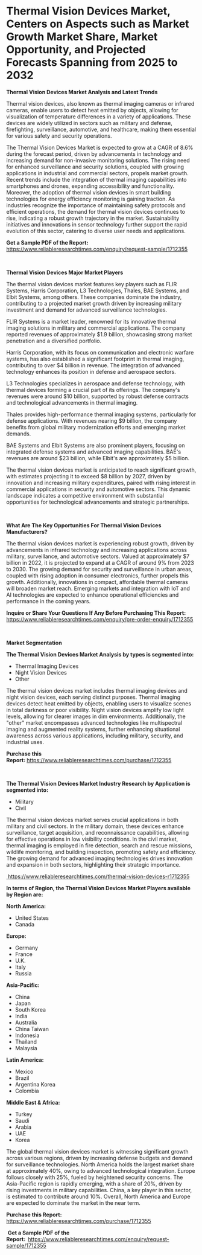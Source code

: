 <p><h1>Thermal Vision Devices Market, Centers on Aspects such as Market Growth Market Share, Market Opportunity, and Projected Forecasts Spanning from 2025 to 2032</h1></p><p><strong>Thermal Vision Devices Market Analysis and Latest Trends</strong></p>
<p><p>Thermal vision devices, also known as thermal imaging cameras or infrared cameras, enable users to detect heat emitted by objects, allowing for visualization of temperature differences in a variety of applications. These devices are widely utilized in sectors such as military and defense, firefighting, surveillance, automotive, and healthcare, making them essential for various safety and security operations.</p><p>The Thermal Vision Devices Market is expected to grow at a CAGR of 8.6% during the forecast period, driven by advancements in technology and increasing demand for non-invasive monitoring solutions. The rising need for enhanced surveillance and security solutions, coupled with growing applications in industrial and commercial sectors, propels market growth. Recent trends include the integration of thermal imaging capabilities into smartphones and drones, expanding accessibility and functionality. Moreover, the adoption of thermal vision devices in smart building technologies for energy efficiency monitoring is gaining traction. As industries recognize the importance of maintaining safety protocols and efficient operations, the demand for thermal vision devices continues to rise, indicating a robust growth trajectory in the market. Sustainability initiatives and innovations in sensor technology further support the rapid evolution of this sector, catering to diverse user needs and applications.</p></p>
<p><strong>Get a Sample PDF of the Report:&nbsp;</strong> <a href="https://www.reliableresearchtimes.com/enquiry/request-sample/1712355?utm_campaign=2203&utm_medium=2&utm_source=Github&utm_content=ia&utm_term=15042025&utm_id=thermal-vision-devices">https://www.reliableresearchtimes.com/enquiry/request-sample/1712355</a></p>
<p>&nbsp;</p>
<p><strong>Thermal Vision Devices Major Market Players</strong></p>
<p><p>The thermal vision devices market features key players such as FLIR Systems, Harris Corporation, L3 Technologies, Thales, BAE Systems, and Elbit Systems, among others. These companies dominate the industry, contributing to a projected market growth driven by increasing military investment and demand for advanced surveillance technologies. </p><p>FLIR Systems is a market leader, renowned for its innovative thermal imaging solutions in military and commercial applications. The company reported revenues of approximately $1.9 billion, showcasing strong market penetration and a diversified portfolio. </p><p>Harris Corporation, with its focus on communication and electronic warfare systems, has also established a significant footprint in thermal imaging, contributing to over $4 billion in revenue. The integration of advanced technology enhances its position in defense and aerospace sectors.</p><p>L3 Technologies specializes in aerospace and defense technology, with thermal devices forming a crucial part of its offerings. The company's revenues were around $10 billion, supported by robust defense contracts and technological advancements in thermal imaging.</p><p>Thales provides high-performance thermal imaging systems, particularly for defense applications. With revenues nearing $9 billion, the company benefits from global military modernization efforts and emerging market demands.</p><p>BAE Systems and Elbit Systems are also prominent players, focusing on integrated defense systems and advanced imaging capabilities. BAE's revenues are around $23 billion, while Elbit's are approximately $5 billion.</p><p>The thermal vision devices market is anticipated to reach significant growth, with estimates projecting it to exceed $8 billion by 2027, driven by innovation and increasing military expenditures, paired with rising interest in commercial applications in security and automotive sectors. This dynamic landscape indicates a competitive environment with substantial opportunities for technological advancements and strategic partnerships.</p></p>
<p>&nbsp;</p>
<p><strong>What Are The Key Opportunities For Thermal Vision Devices Manufacturers?</strong></p>
<p><p>The thermal vision devices market is experiencing robust growth, driven by advancements in infrared technology and increasing applications across military, surveillance, and automotive sectors. Valued at approximately $7 billion in 2022, it is projected to expand at a CAGR of around 9% from 2023 to 2030. The growing demand for security and surveillance in urban areas, coupled with rising adoption in consumer electronics, further propels this growth. Additionally, innovations in compact, affordable thermal cameras will broaden market reach. Emerging markets and integration with IoT and AI technologies are expected to enhance operational efficiencies and performance in the coming years.</p></p>
<p><strong>Inquire or Share Your Questions If Any Before Purchasing This Report:</strong> <a href="https://www.reliableresearchtimes.com/enquiry/pre-order-enquiry/1712355?utm_campaign=2203&utm_medium=2&utm_source=Github&utm_content=ia&utm_term=15042025&utm_id=thermal-vision-devices">https://www.reliableresearchtimes.com/enquiry/pre-order-enquiry/1712355</a></p>
<p>&nbsp;</p>
<p><strong>Market Segmentation</strong></p>
<p><strong>The Thermal Vision Devices Market Analysis by types is segmented into:</strong></p>
<p><ul><li>Thermal Imaging Devices</li><li>Night Vision Devices</li><li>Other</li></ul></p>
<p><p>The thermal vision devices market includes thermal imaging devices and night vision devices, each serving distinct purposes. Thermal imaging devices detect heat emitted by objects, enabling users to visualize scenes in total darkness or poor visibility. Night vision devices amplify low light levels, allowing for clearer images in dim environments. Additionally, the "other" market encompasses advanced technologies like multispectral imaging and augmented reality systems, further enhancing situational awareness across various applications, including military, security, and industrial uses.</p></p>
<p><strong>Purchase this Report:&nbsp;</strong><a href="https://www.reliableresearchtimes.com/purchase/1712355?utm_campaign=2203&utm_medium=2&utm_source=Github&utm_content=ia&utm_term=15042025&utm_id=thermal-vision-devices">https://www.reliableresearchtimes.com/purchase/1712355</a></p>
<p>&nbsp;</p>
<p><strong>The Thermal Vision Devices Market Industry Research by Application is segmented into:</strong></p>
<p><ul><li>Military</li><li>Civil</li></ul></p>
<p><p>The thermal vision devices market serves crucial applications in both military and civil sectors. In the military domain, these devices enhance surveillance, target acquisition, and reconnaissance capabilities, allowing for effective operations in low visibility conditions. In the civil market, thermal imaging is employed in fire detection, search and rescue missions, wildlife monitoring, and building inspection, promoting safety and efficiency. The growing demand for advanced imaging technologies drives innovation and expansion in both sectors, highlighting their strategic importance.</p></p>
<p><a href="https://www.reliableresearchtimes.com/thermal-vision-devices-r1712355?utm_campaign=2203&utm_medium=2&utm_source=Github&utm_content=ia&utm_term=15042025&utm_id=thermal-vision-devices">&nbsp;https://www.reliableresearchtimes.com/thermal-vision-devices-r1712355</a></p>
<p><strong>In terms of Region, the Thermal Vision Devices Market Players available by Region are:</strong></p>
<p>
    <p> <strong> North America: </strong>
        <ul>
            <li>United States</li>
            <li>Canada</li>
        </ul>
        </p> 
    <p> <strong> Europe: </strong>
        <ul>
            <li>Germany</li>
            <li>France</li>
            <li>U.K.</li>
            <li>Italy</li>
            <li>Russia</li>
        </ul>
        </p> 
    <p> <strong> Asia-Pacific: </strong>
        <ul>
            <li>China</li>
            <li>Japan</li>
            <li>South Korea</li>
            <li>India</li>
            <li>Australia</li>
            <li>China Taiwan</li>
            <li>Indonesia</li>
            <li>Thailand</li>
            <li>Malaysia</li>
        </ul>
        </p> 
    <p> <strong> Latin America: </strong>
        <ul>
            <li>Mexico</li>
            <li>Brazil</li>
            <li>Argentina Korea</li>
            <li>Colombia</li>
        </ul>
        </p> 
    <p> <strong> Middle East & Africa: </strong>
        <ul>
            <li>Turkey</li>
            <li>Saudi</li>
            <li>Arabia</li>
            <li>UAE</li>
            <li>Korea</li>
        </ul>
    </p>
    </p>
<p><p>The global thermal vision devices market is witnessing significant growth across various regions, driven by increasing defense budgets and demand for surveillance technologies. North America holds the largest market share at approximately 40%, owing to advanced technological integration. Europe follows closely with 25%, fueled by heightened security concerns. The Asia-Pacific region is rapidly emerging, with a share of 20%, driven by rising investments in military capabilities. China, a key player in this sector, is estimated to contribute around 10%. Overall, North America and Europe are expected to dominate the market in the near term.</p></p>
<p><strong>Purchase this Report: </strong><a href="https://www.reliableresearchtimes.com/purchase/1712355?utm_campaign=2203&utm_medium=2&utm_source=Github&utm_content=ia&utm_term=15042025&utm_id=thermal-vision-devices">https://www.reliableresearchtimes.com/purchase/1712355</a></p>
<p>&nbsp;<strong>Get a Sample PDF of the Report:&nbsp;&nbsp;</strong><a href="https://www.reliableresearchtimes.com/enquiry/request-sample/1712355?utm_campaign=2203&utm_medium=2&utm_source=Github&utm_content=ia&utm_term=15042025&utm_id=thermal-vision-devices">https://www.reliableresearchtimes.com/enquiry/request-sample/1712355</a></p>
<p><strong></strong></p>
<p><p></p><p></p><p></p></p>